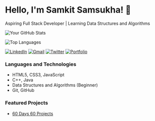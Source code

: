# Hello, I'm Samkit Samsukha! 👋

Aspiring Full Stack Developer | Learning Data Structures and Algorithms

![Your GitHub Stats](https://github-readme-stats.vercel.app/api?username=samkitsamsukha&show_icons=true&hide_border=true)

![Top Languages](https://github-readme-stats.vercel.app/api/top-langs/?username=samkitsamsukha&layout=compact&hide_border=true)

[![LinkedIn](https://img.shields.io/badge/LinkedIn-0077B5?style=for-the-badge&logo=linkedin&logoColor=white)](https://www.linkedin.com/in/samkit-samsukha/)
[![Gmail](https://img.shields.io/badge/Gmail-D14836?style=for-the-badge&logo=gmail&logoColor=white)](mailto:samkitsamsukha@gmail.com)
[![Twitter](https://img.shields.io/badge/Twitter-1DA1F2?style=for-the-badge&logo=twitter&logoColor=white)](https://twitter.com/samsukhasamkit)
[![Portfolio](https://img.shields.io/badge/Portfolio-000000?style=for-the-badge&logo=react&logoColor=61DAFB)](https://your-portfolio-website.com)

### Languages and Technologies
- HTML5, CSS3, JavaScript
- C++, Java
- Data Structures and Algorithms (Beginner)
- Git, GitHub

### Featured Projects
- [60 Days 60 Projects](https://github.com/samkitsamsukha/60-days-60-projects)

